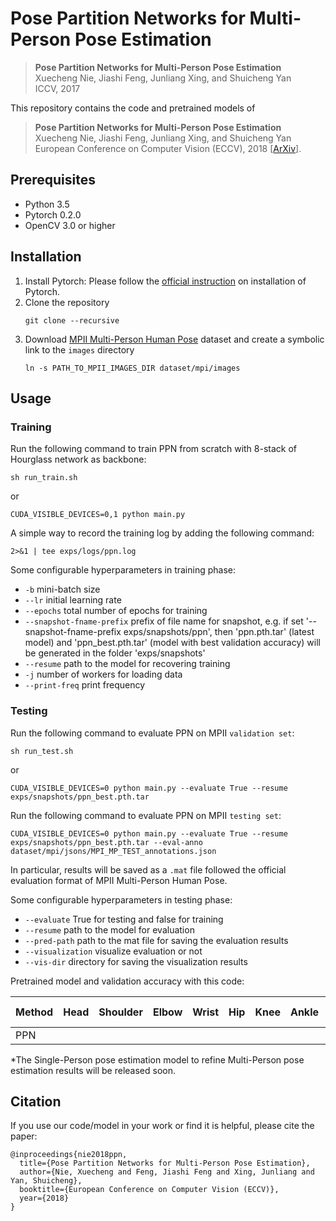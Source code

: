 # Pose Partition Networks for Multi-Person Pose Estimation

> **Pose Partition Networks for Multi-Person Pose Estimation**  
> Xuecheng Nie, Jiashi Feng, Junliang Xing, and Shuicheng Yan  
> ICCV, 2017 

This repository contains the code and pretrained models of
> **Pose Partition Networks for Multi-Person Pose Estimation** 
> Xuecheng Nie, Jiashi Feng, Junliang Xing, and Shuicheng Yan
> European Conference on Computer Vision (ECCV), 2018 
> [[ArXiv](https://arxiv.org/abs/1705.07422)]. 

## Prerequisites

- Python 3.5
- Pytorch 0.2.0
- OpenCV 3.0 or higher

## Installation

1. Install Pytorch: Please follow the [official instruction](https://pytorch.org/) on installation of Pytorch.
2. Clone the repository
   ```
   git clone --recursive 
   ``` 
3. Download [MPII Multi-Person Human Pose](http://human-pose.mpi-inf.mpg.de/) dataset and create a symbolic link to the `images` directory
   ```
   ln -s PATH_TO_MPII_IMAGES_DIR dataset/mpi/images
   ```

## Usage

### Training
Run the following command to train PPN from scratch with 8-stack of Hourglass network as backbone:
```
sh run_train.sh
```
or 
```
CUDA_VISIBLE_DEVICES=0,1 python main.py
```

A simple way to record the training log by adding the following command:
```
2>&1 | tee exps/logs/ppn.log
```

Some configurable hyperparameters in training phase:

- `-b` mini-batch size
- `--lr` initial learning rate
- `--epochs` total number of epochs for training
- `--snapshot-fname-prefix` prefix of file name for snapshot, e.g. if set '--snapshot-fname-prefix exps/snapshots/ppn', then 'ppn.pth.tar' (latest model) and 'ppn_best.pth.tar' (model with best validation accuracy) will be generated in the folder 'exps/snapshots' 
- `--resume` path to the model for recovering training
- `-j` number of workers for loading data
- `--print-freq` print frequency

### Testing
Run the following command to evaluate PPN on MPII `validation set`:
```
sh run_test.sh
```
or 
```
CUDA_VISIBLE_DEVICES=0 python main.py --evaluate True --resume exps/snapshots/ppn_best.pth.tar
```

Run the following command to evaluate PPN on MPII `testing set`:
```
CUDA_VISIBLE_DEVICES=0 python main.py --evaluate True --resume exps/snapshots/ppn_best.pth.tar --eval-anno dataset/mpi/jsons/MPI_MP_TEST_annotations.json
```

In particular, results will be saved as a `.mat` file followed the official evaluation format of MPII Multi-Person Human Pose.

Some configurable hyperparameters in testing phase:

- `--evaluate` True for testing and false for training
- `--resume` path to the model for evaluation
- `--pred-path` path to the mat file for saving the evaluation results
- `--visualization` visualize evaluation or not
- `--vis-dir` directory for saving the visualization results

Pretrained model and validation accuracy with this code:

| Method | Head | Shoulder | Elbow | Wrist | Hip | Knee | Ankle | Avg. | Pretrained Model |
|--------|------|----------|-------|-------|-----|------|-------|------|------------------|
|  PPN   |      |          |       |       |     |      |       |      |   [GoogleDrive]  |

*The Single-Person pose estimation model to refine Multi-Person pose estimation results will be released soon.

## Citation

If you use our code/model in your work or find it is helpful, please cite the paper:
```
@inproceedings{nie2018ppn,
  title={Pose Partition Networks for Multi-Person Pose Estimation},
  author={Nie, Xuecheng and Feng, Jiashi Feng and Xing, Junliang and Yan, Shuicheng},
  booktitle={European Conference on Computer Vision (ECCV)},
  year={2018}
}
```
